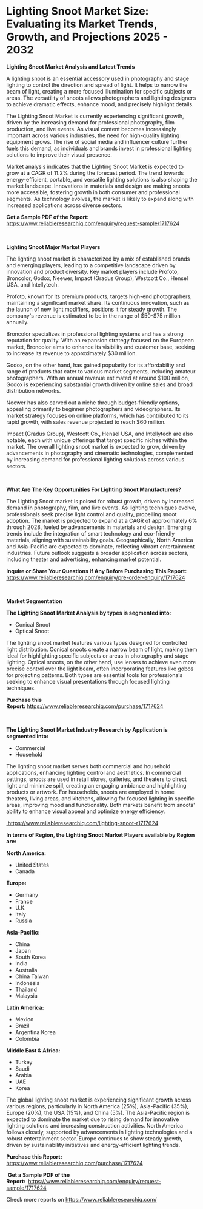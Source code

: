 <p><h1>Lighting Snoot Market Size: Evaluating its Market Trends, Growth, and Projections 2025 - 2032</h1></p><p><strong>Lighting Snoot Market Analysis and Latest Trends</strong></p>
<p><p>A lighting snoot is an essential accessory used in photography and stage lighting to control the direction and spread of light. It helps to narrow the beam of light, creating a more focused illumination for specific subjects or areas. The versatility of snoots allows photographers and lighting designers to achieve dramatic effects, enhance mood, and precisely highlight details.</p><p>The Lighting Snoot Market is currently experiencing significant growth, driven by the increasing demand for professional photography, film production, and live events. As visual content becomes increasingly important across various industries, the need for high-quality lighting equipment grows. The rise of social media and influencer culture further fuels this demand, as individuals and brands invest in professional lighting solutions to improve their visual presence.</p><p>Market analysis indicates that the Lighting Snoot Market is expected to grow at a CAGR of 11.2% during the forecast period. The trend towards energy-efficient, portable, and versatile lighting solutions is also shaping the market landscape. Innovations in materials and design are making snoots more accessible, fostering growth in both consumer and professional segments. As technology evolves, the market is likely to expand along with increased applications across diverse sectors.</p></p>
<p><strong>Get a Sample PDF of the Report:&nbsp;</strong> <a href="https://www.reliableresearchiq.com/enquiry/request-sample/1717624?utm_campaign=2531&utm_medium=2&utm_source=Github&utm_content=ia&utm_term=22022025&utm_id=lighting-snoot">https://www.reliableresearchiq.com/enquiry/request-sample/1717624</a></p>
<p>&nbsp;</p>
<p><strong>Lighting Snoot Major Market Players</strong></p>
<p><p>The lighting snoot market is characterized by a mix of established brands and emerging players, leading to a competitive landscape driven by innovation and product diversity. Key market players include Profoto, Broncolor, Godox, Neewer, Impact (Gradus Group), Westcott Co., Hensel USA, and Intellytech.</p><p>Profoto, known for its premium products, targets high-end photographers, maintaining a significant market share. Its continuous innovation, such as the launch of new light modifiers, positions it for steady growth. The company's revenue is estimated to be in the range of $50-$75 million annually.</p><p>Broncolor specializes in professional lighting systems and has a strong reputation for quality. With an expansion strategy focused on the European market, Broncolor aims to enhance its visibility and customer base, seeking to increase its revenue to approximately $30 million.</p><p>Godox, on the other hand, has gained popularity for its affordability and range of products that cater to various market segments, including amateur photographers. With an annual revenue estimated at around $100 million, Godox is experiencing substantial growth driven by online sales and broad distribution networks.</p><p>Neewer has also carved out a niche through budget-friendly options, appealing primarily to beginner photographers and videographers. Its market strategy focuses on online platforms, which has contributed to its rapid growth, with sales revenue projected to reach $60 million.</p><p>Impact (Gradus Group), Westcott Co., Hensel USA, and Intellytech are also notable, each with unique offerings that target specific niches within the market. The overall lighting snoot market is expected to grow, driven by advancements in photography and cinematic technologies, complemented by increasing demand for professional lighting solutions across various sectors.</p></p>
<p>&nbsp;</p>
<p><strong>What Are The Key Opportunities For Lighting Snoot Manufacturers?</strong></p>
<p><p>The Lighting Snoot market is poised for robust growth, driven by increased demand in photography, film, and live events. As lighting techniques evolve, professionals seek precise light control and quality, propelling snoot adoption. The market is projected to expand at a CAGR of approximately 6% through 2028, fueled by advancements in materials and design. Emerging trends include the integration of smart technology and eco-friendly materials, aligning with sustainability goals. Geographically, North America and Asia-Pacific are expected to dominate, reflecting vibrant entertainment industries. Future outlook suggests a broader application across sectors, including theater and advertising, enhancing market potential.</p></p>
<p><strong>Inquire or Share Your Questions If Any Before Purchasing This Report:</strong> <a href="https://www.reliableresearchiq.com/enquiry/pre-order-enquiry/1717624?utm_campaign=2531&utm_medium=2&utm_source=Github&utm_content=ia&utm_term=22022025&utm_id=lighting-snoot">https://www.reliableresearchiq.com/enquiry/pre-order-enquiry/1717624</a></p>
<p>&nbsp;</p>
<p><strong>Market Segmentation</strong></p>
<p><strong>The Lighting Snoot Market Analysis by types is segmented into:</strong></p>
<p><ul><li>Conical Snoot</li><li>Optical Snoot</li></ul></p>
<p><p>The lighting snoot market features various types designed for controlled light distribution. Conical snoots create a narrow beam of light, making them ideal for highlighting specific subjects or areas in photography and stage lighting. Optical snoots, on the other hand, use lenses to achieve even more precise control over the light beam, often incorporating features like gobos for projecting patterns. Both types are essential tools for professionals seeking to enhance visual presentations through focused lighting techniques.</p></p>
<p><strong>Purchase this Report:&nbsp;</strong><a href="https://www.reliableresearchiq.com/purchase/1717624?utm_campaign=2531&utm_medium=2&utm_source=Github&utm_content=ia&utm_term=22022025&utm_id=lighting-snoot">https://www.reliableresearchiq.com/purchase/1717624</a></p>
<p>&nbsp;</p>
<p><strong>The Lighting Snoot Market Industry Research by Application is segmented into:</strong></p>
<p><ul><li>Commercial</li><li>Household</li></ul></p>
<p><p>The lighting snoot market serves both commercial and household applications, enhancing lighting control and aesthetics. In commercial settings, snoots are used in retail stores, galleries, and theaters to direct light and minimize spill, creating an engaging ambiance and highlighting products or artwork. For households, snoots are employed in home theaters, living areas, and kitchens, allowing for focused lighting in specific areas, improving mood and functionality. Both markets benefit from snoots' ability to enhance visual appeal and optimize energy efficiency.</p></p>
<p><a href="https://www.reliableresearchiq.com/lighting-snoot-r1717624?utm_campaign=2531&utm_medium=2&utm_source=Github&utm_content=ia&utm_term=22022025&utm_id=lighting-snoot">&nbsp;https://www.reliableresearchiq.com/lighting-snoot-r1717624</a></p>
<p><strong>In terms of Region, the Lighting Snoot Market Players available by Region are:</strong></p>
<p>
    <p> <strong> North America: </strong>
        <ul>
            <li>United States</li>
            <li>Canada</li>
        </ul>
        </p> 
    <p> <strong> Europe: </strong>
        <ul>
            <li>Germany</li>
            <li>France</li>
            <li>U.K.</li>
            <li>Italy</li>
            <li>Russia</li>
        </ul>
        </p> 
    <p> <strong> Asia-Pacific: </strong>
        <ul>
            <li>China</li>
            <li>Japan</li>
            <li>South Korea</li>
            <li>India</li>
            <li>Australia</li>
            <li>China Taiwan</li>
            <li>Indonesia</li>
            <li>Thailand</li>
            <li>Malaysia</li>
        </ul>
        </p> 
    <p> <strong> Latin America: </strong>
        <ul>
            <li>Mexico</li>
            <li>Brazil</li>
            <li>Argentina Korea</li>
            <li>Colombia</li>
        </ul>
        </p> 
    <p> <strong> Middle East & Africa: </strong>
        <ul>
            <li>Turkey</li>
            <li>Saudi</li>
            <li>Arabia</li>
            <li>UAE</li>
            <li>Korea</li>
        </ul>
    </p>
    </p>
<p><p>The global lighting snoot market is experiencing significant growth across various regions, particularly in North America (25%), Asia-Pacific (35%), Europe (20%), the USA (15%), and China (5%). The Asia-Pacific region is expected to dominate the market due to rising demand for innovative lighting solutions and increasing construction activities. North America follows closely, supported by advancements in lighting technologies and a robust entertainment sector. Europe continues to show steady growth, driven by sustainability initiatives and energy-efficient lighting trends.</p></p>
<p><strong>Purchase this Report: </strong><a href="https://www.reliableresearchiq.com/purchase/1717624?utm_campaign=2531&utm_medium=2&utm_source=Github&utm_content=ia&utm_term=22022025&utm_id=lighting-snoot">https://www.reliableresearchiq.com/purchase/1717624</a></p>
<p>&nbsp;<strong>Get a Sample PDF of the Report:&nbsp;&nbsp;</strong><a href="https://www.reliableresearchiq.com/enquiry/request-sample/1717624?utm_campaign=2531&utm_medium=2&utm_source=Github&utm_content=ia&utm_term=22022025&utm_id=lighting-snoot">https://www.reliableresearchiq.com/enquiry/request-sample/1717624</a></p>
<p><strong></strong></p>
<p>Check more reports on <a href="https://www.reliableresearchiq.com/?utm_campaign=2531&utm_medium=2&utm_source=Github&utm_content=ia&utm_term=22022025&utm_id=lighting-snoot">https://www.reliableresearchiq.com/</a></p>